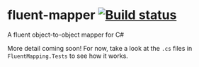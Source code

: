 # fluent-mapper [![Build status](https://ci.appveyor.com/api/projects/status/nyrh56l3rpkv5mre?svg=true)](https://ci.appveyor.com/project/floyd-may/fluent-mapper)
A fluent object-to-object mapper for C# 

More detail coming soon! For now, take a look at the `.cs` files in `FluentMapping.Tests` to see how it works.
